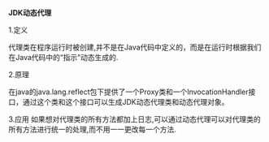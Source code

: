 **JDK动态代理**

1.定义

代理类在程序运行时被创建,并不是在Java代码中定义的，而是在运行时根据我们在Java代码中的“指示”动态生成的.


2.原理

在java的java.lang.reflect包下提供了一个Proxy类和一个InvocationHandler接口，通过这个类和这个接口可以生成JDK动态代理类和动态代理对象。

3.应用
如果想对代理类的所有方法都加上日志,可以通过动态代理可以对代理类的所有方法进行统一的处理,而不用一一更改每一个方法. 

